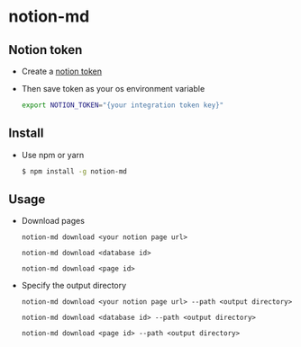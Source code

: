 # notion-md

## Notion token
 - Create a [notion token](https://www.notion.so/my-integrations)
 - Then save token as your os environment variable

    ```bash
    export NOTION_TOKEN="{your integration token key}"
    ```

## Install 

 - Use npm or yarn

    ```bash
    $ npm install -g notion-md
    ```


## Usage

- Download pages

    ```
    notion-md download <your notion page url>

    notion-md download <database id>

    notion-md download <page id>

    ```
- Specify the output directory

    ```
    notion-md download <your notion page url> --path <output directory>

    notion-md download <database id> --path <output directory>

    notion-md download <page id> --path <output directory>

    ```